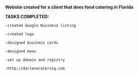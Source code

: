 **Website created for a client that does food catering in Florida**


**TASKS COMPLETED:**

    -created Google Business listing
                                
    -created logo
                                
    -designed business cards
                                
    -designed menu
                                
    -set up domain and registry
    
    -http://darlenecatering.com

